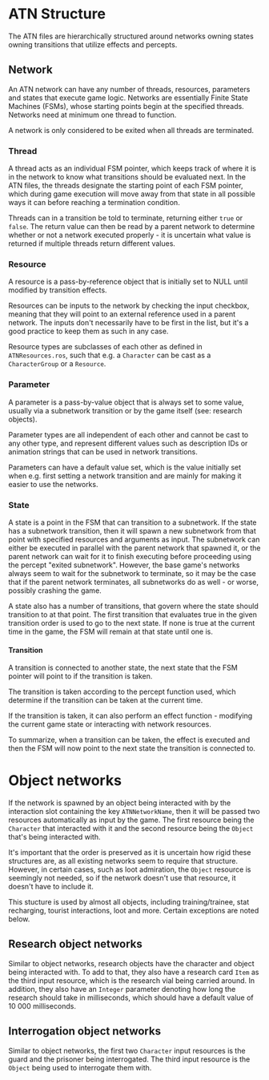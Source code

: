 # ATN Structure
The ATN files are hierarchically structured around networks owning states owning transitions that utilize effects and percepts.

## Network
An ATN network can have any number of threads, resources, parameters and states that execute game logic. Networks are essentially Finite State Machines (FSMs), whose starting points begin at the specified threads. Networks need at minimum one thread to function.

A network is only considered to be exited when all threads are terminated.

### Thread
A thread acts as an individual FSM pointer, which keeps track of where it is in the network to know what transitions should be evaluated next. In the ATN files, the threads designate the starting point of each FSM pointer, which during game execution will move away from that state in all possible ways it can before reaching a termination condition.

Threads can in a transition be told to terminate, returning either `true` or `false`. The return value can then be read by a parent network to determine whether or not a network executed properly - it is uncertain what value is returned if multiple threads return different values.

### Resource
A resource is a pass-by-reference object that is initially set to NULL until modified by transition effects.

Resources can be inputs to the network by checking the input checkbox, meaning that they will point to an external reference used in a parent network. The inputs don't necessarily have to be first in the list, but it's a good practice to keep them as such in any case.

Resource types are subclasses of each other as defined in `ATNResources.ros`, such that e.g. a `Character` can be cast as a `CharacterGroup` or a `Resource`.

### Parameter
A parameter is a pass-by-value object that is always set to some value, usually via a subnetwork transition or by the game itself (see: research objects).

Parameter types are all independent of each other and cannot be cast to any other type, and represent different values such as description IDs or animation strings that can be used in network transitions.

Parameters can have a default value set, which is the value initially set when e.g. first setting a network transition and are mainly for making it easier to use the networks.

### State
A state is a point in the FSM that can transition to a subnetwork. If the state has a subnetwork transition, then it will spawn a new subnetwork from that point with specified resources and arguments as input. The subnetwork can either be executed in parallel with the parent network that spawned it, or the parent network can wait for it to finish executing before proceeding using the percept "exited subnetwork". However, the base game's networks always seem to wait for the subnetwork to terminate, so it may be the case that if the parent network terminates, all subnetworks do as well - or worse, possibly crashing the game.

A state also has a number of transitions, that govern where the state should transition to at that point. The first transition that evaluates true in the given transition order is used to go to the next state. If none is true at the current time in the game, the FSM will remain at that state until one is.

#### Transition
A transition is connected to another state, the next state that the FSM pointer will point to if the transition is taken.

The transition is taken according to the percept function used, which determine if the transition can be taken at the current time.

If the transition is taken, it can also perform an effect function - modifying the current game state or interacting with network resources.

To summarize, when a transition can be taken, the effect is executed and then the FSM will now point to the next state the transition is connected to.

# Object networks
If the network is spawned by an object being interacted with by the interaction slot containing the key `ATNNetworkName`, then it will be passed two resources automatically as input by the game. The first resource being the `Character` that interacted with it and the second resource being the `Object` that's being interacted with.

It's important that the order is preserved as it is uncertain how rigid these structures are, as all existing networks seem to require that structure. However, in certain cases, such as loot admiration, the `Object` resource is seemingly not needed, so if the network doesn't use that resource, it doesn't have to include it.

This stucture is used by almost all objects, including training/trainee, stat recharging, tourist interactions, loot and more. Certain exceptions are noted below.

## Research object networks
Similar to object networks, research objects have the character and object being interacted with. To add to that, they also have a research card `Item` as the third input resource, which is the research vial being carried around. In addition, they also have an `Integer` parameter denoting how long the research should take in milliseconds, which should have a default value of 10 000 milliseconds.

## Interrogation object networks
Similar to object networks, the first two `Character` input resources is the guard and the prisoner being interrogated. The third input resource is the `Object` being used to interrogate them with.
